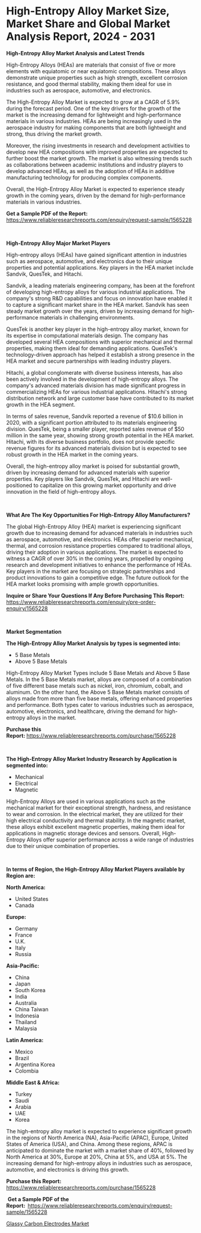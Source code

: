 <p><h1>High-Entropy Alloy Market Size, Market Share and Global Market Analysis Report, 2024 - 2031</h1></p><p><strong>High-Entropy Alloy Market Analysis and Latest Trends</strong></p>
<p><p>High-Entropy Alloys (HEAs) are materials that consist of five or more elements with equiatomic or near equiatomic compositions. These alloys demonstrate unique properties such as high strength, excellent corrosion resistance, and good thermal stability, making them ideal for use in industries such as aerospace, automotive, and electronics.</p><p>The High-Entropy Alloy Market is expected to grow at a CAGR of 5.9% during the forecast period. One of the key drivers for the growth of the market is the increasing demand for lightweight and high-performance materials in various industries. HEAs are being increasingly used in the aerospace industry for making components that are both lightweight and strong, thus driving the market growth.</p><p>Moreover, the rising investments in research and development activities to develop new HEA compositions with improved properties are expected to further boost the market growth. The market is also witnessing trends such as collaborations between academic institutions and industry players to develop advanced HEAs, as well as the adoption of HEAs in additive manufacturing technology for producing complex components.</p><p>Overall, the High-Entropy Alloy Market is expected to experience steady growth in the coming years, driven by the demand for high-performance materials in various industries.</p></p>
<p><strong>Get a Sample PDF of the Report:&nbsp;</strong> <a href="https://www.reliableresearchreports.com/enquiry/request-sample/1565228">https://www.reliableresearchreports.com/enquiry/request-sample/1565228</a></p>
<p>&nbsp;</p>
<p><strong>High-Entropy Alloy Major Market Players</strong></p>
<p><p>High-entropy alloys (HEAs) have gained significant attention in industries such as aerospace, automotive, and electronics due to their unique properties and potential applications. Key players in the HEA market include Sandvik, QuesTek, and Hitachi.</p><p>Sandvik, a leading materials engineering company, has been at the forefront of developing high-entropy alloys for various industrial applications. The company's strong R&D capabilities and focus on innovation have enabled it to capture a significant market share in the HEA market. Sandvik has seen steady market growth over the years, driven by increasing demand for high-performance materials in challenging environments.</p><p>QuesTek is another key player in the high-entropy alloy market, known for its expertise in computational materials design. The company has developed several HEA compositions with superior mechanical and thermal properties, making them ideal for demanding applications. QuesTek's technology-driven approach has helped it establish a strong presence in the HEA market and secure partnerships with leading industry players.</p><p>Hitachi, a global conglomerate with diverse business interests, has also been actively involved in the development of high-entropy alloys. The company's advanced materials division has made significant progress in commercializing HEAs for various industrial applications. Hitachi's strong distribution network and large customer base have contributed to its market growth in the HEA segment.</p><p>In terms of sales revenue, Sandvik reported a revenue of $10.6 billion in 2020, with a significant portion attributed to its materials engineering division. QuesTek, being a smaller player, reported sales revenue of $50 million in the same year, showing strong growth potential in the HEA market. Hitachi, with its diverse business portfolio, does not provide specific revenue figures for its advanced materials division but is expected to see robust growth in the HEA market in the coming years.</p><p>Overall, the high-entropy alloy market is poised for substantial growth, driven by increasing demand for advanced materials with superior properties. Key players like Sandvik, QuesTek, and Hitachi are well-positioned to capitalize on this growing market opportunity and drive innovation in the field of high-entropy alloys.</p></p>
<p>&nbsp;</p>
<p><strong>What Are The Key Opportunities For High-Entropy Alloy Manufacturers?</strong></p>
<p><p>The global High-Entropy Alloy (HEA) market is experiencing significant growth due to increasing demand for advanced materials in industries such as aerospace, automotive, and electronics. HEAs offer superior mechanical, thermal, and corrosion resistance properties compared to traditional alloys, driving their adoption in various applications. The market is expected to witness a CAGR of over 30% in the coming years, propelled by ongoing research and development initiatives to enhance the performance of HEAs. Key players in the market are focusing on strategic partnerships and product innovations to gain a competitive edge. The future outlook for the HEA market looks promising with ample growth opportunities.</p></p>
<p><strong>Inquire or Share Your Questions If Any Before Purchasing This Report:</strong> <a href="https://www.reliableresearchreports.com/enquiry/pre-order-enquiry/1565228">https://www.reliableresearchreports.com/enquiry/pre-order-enquiry/1565228</a></p>
<p>&nbsp;</p>
<p><strong>Market Segmentation</strong></p>
<p><strong>The High-Entropy Alloy Market Analysis by types is segmented into:</strong></p>
<p><ul><li>5 Base Metals</li><li>Above 5 Base Metals</li></ul></p>
<p><p>High-Entropy Alloy Market Types include 5 Base Metals and Above 5 Base Metals. In the 5 Base Metals market, alloys are composed of a combination of five different base metals such as nickel, iron, chromium, cobalt, and aluminum. On the other hand, the Above 5 Base Metals market consists of alloys made from more than five base metals, offering enhanced properties and performance. Both types cater to various industries such as aerospace, automotive, electronics, and healthcare, driving the demand for high-entropy alloys in the market.</p></p>
<p><strong>Purchase this Report:&nbsp;</strong><a href="https://www.reliableresearchreports.com/purchase/1565228">https://www.reliableresearchreports.com/purchase/1565228</a></p>
<p>&nbsp;</p>
<p><strong>The High-Entropy Alloy Market Industry Research by Application is segmented into:</strong></p>
<p><ul><li>Mechanical</li><li>Electrical</li><li>Magnetic</li></ul></p>
<p><p>High-Entropy Alloys are used in various applications such as the mechanical market for their exceptional strength, hardness, and resistance to wear and corrosion. In the electrical market, they are utilized for their high electrical conductivity and thermal stability. In the magnetic market, these alloys exhibit excellent magnetic properties, making them ideal for applications in magnetic storage devices and sensors. Overall, High-Entropy Alloys offer superior performance across a wide range of industries due to their unique combination of properties.</p></p>
<p>&nbsp;</p>
<p><strong>In terms of Region, the High-Entropy Alloy Market Players available by Region are:</strong></p>
<p>
    <p> <strong> North America: </strong>
        <ul>
            <li>United States</li>
            <li>Canada</li>
        </ul>
        </p> 
    <p> <strong> Europe: </strong>
        <ul>
            <li>Germany</li>
            <li>France</li>
            <li>U.K.</li>
            <li>Italy</li>
            <li>Russia</li>
        </ul>
        </p> 
    <p> <strong> Asia-Pacific: </strong>
        <ul>
            <li>China</li>
            <li>Japan</li>
            <li>South Korea</li>
            <li>India</li>
            <li>Australia</li>
            <li>China Taiwan</li>
            <li>Indonesia</li>
            <li>Thailand</li>
            <li>Malaysia</li>
        </ul>
        </p> 
    <p> <strong> Latin America: </strong>
        <ul>
            <li>Mexico</li>
            <li>Brazil</li>
            <li>Argentina Korea</li>
            <li>Colombia</li>
        </ul>
        </p> 
    <p> <strong> Middle East & Africa: </strong>
        <ul>
            <li>Turkey</li>
            <li>Saudi</li>
            <li>Arabia</li>
            <li>UAE</li>
            <li>Korea</li>
        </ul>
    </p>
    </p>
<p><p>The high-entropy alloy market is expected to experience significant growth in the regions of North America (NA), Asia-Pacific (APAC), Europe, United States of America (USA), and China. Among these regions, APAC is anticipated to dominate the market with a market share of 40%, followed by North America at 30%, Europe at 20%, China at 5%, and USA at 5%. The increasing demand for high-entropy alloys in industries such as aerospace, automotive, and electronics is driving this growth.</p></p>
<p><strong>Purchase this Report: </strong><a href="https://www.reliableresearchreports.com/purchase/1565228">https://www.reliableresearchreports.com/purchase/1565228</a></p>
<p>&nbsp;<strong>Get a Sample PDF of the Report:&nbsp;&nbsp;</strong><a href="https://www.reliableresearchreports.com/enquiry/request-sample/1565228">https://www.reliableresearchreports.com/enquiry/request-sample/1565228</a></p>
<p><strong></strong></p>
<p><p><a href="https://circular-yam-9b9.notion.site/Glassy-Carbon-Electrodes-Market-with-the-goal-of-estimating-the-market-size-and-future-growth-potent-f25607251984424d986354896ad2c7b1">Glassy Carbon Electrodes Market</a></p></p>